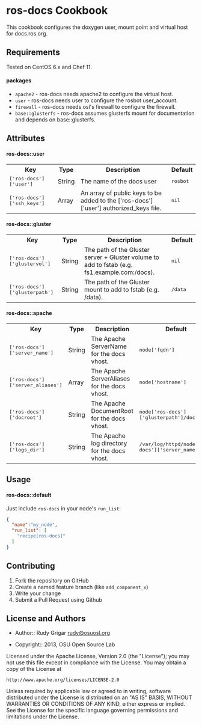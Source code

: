ros-docs Cookbook
=================
This cookbook configures the doxygen user, mount point and virtual host for docs.ros.org.

Requirements
------------
Tested on CentOS 6.x and Chef 11.

#### packages
- `apache2` - ros-docs needs apache2 to configure the virtual host.
- `user` - ros-docs needs user to configure the rosbot user_account.
- `firewall` - ros-docs needs osl's firewall to configure the firewall.
- `base::glusterfs` - ros-docs assumes glusterfs mount for documentation and depends on base::glusterfs.

Attributes
----------
#### ros-docs::user
<table>
  <tr>
    <th>Key</th>
    <th>Type</th>
    <th>Description</th>
    <th>Default</th>
  </tr>
  <tr>
    <td><tt>['ros-docs']['user']</tt></td>
    <td>String</td>
    <td>The name of the docs user</td>
    <td><tt>rosbot</tt></td>
  </tr>
  <tr>
    <td><tt>['ros-docs']['ssh_keys']</tt></td>
    <td>Array</td>
    <td>An array of public keys to be added to the ['ros-docs']['user'] authorized_keys file.</td>
    <td><tt>nil</tt></td>
  </tr>
</table>

#### ros-docs::gluster
<table>
  <tr>
    <th>Key</th>
    <th>Type</th>
    <th>Description</th>
    <th>Default</th>
  </tr>
  <tr>
    <td><tt>['ros-docs']['glustervol']</tt></td>
    <td>String</td>
    <td>The path of the Gluster server + Gluster volume to add to fstab (e.g. fs1.example.com:/docs).</td>
    <td><tt>nil</tt></td>
  </tr>
  <tr>
    <td><tt>['ros-docs']['glusterpath']</tt></td>
    <td>String</td>
    <td>The path of the Gluster mount to add to fstab (e.g. /data).</td>
    <td><tt>/data</tt></td>
  </tr>
</table>

#### ros-docs::apache
<table>
  <tr>
    <th>Key</th>
    <th>Type</th>
    <th>Description</th>
    <th>Default</th>
  </tr>
  <tr>
    <td><tt>['ros-docs']['server_name']</tt></td>
    <td>String</td>
    <td>The Apache ServerName for the docs vhost.</td>
    <td><tt>node['fqdn']</tt></td>
  </tr>
  <tr>
    <td><tt>['ros-docs']['server_aliases']</tt></td>
    <td>Array</td>
    <td>The Apache ServerAliases for the docs vhost.</td>
    <td><tt>node['hostname']</tt></td>
  </tr>
  <tr>
    <td><tt>['ros-docs']['docroot']</tt></td>
    <td>String</td>
    <td>The Apache DocumentRoot for the docs vhost.</td>
    <td><tt>node['ros-docs']['glusterpath']/docs</tt></td>
  </tr>
  <tr>
    <td><tt>['ros-docs']['logs_dir']</tt></td>
    <td>String</td>
    <td>The Apache log directory for the docs vhost.</td>
    <td><tt>/var/log/httpd/node['ros-docs']['server_name']</tt></td>
  </tr>
</table>

Usage
-----
#### ros-docs::default

Just include `ros-docs` in your node's `run_list`:

```json
{
  "name":"my_node",
  "run_list": [
    "recipe[ros-docs]"
  ]
}
```

Contributing
------------
1. Fork the repository on GitHub
2. Create a named feature branch (like `add_component_x`)
3. Write your change
4. Submit a Pull Request using Github

License and Authors
-------------------
* Author:: Rudy Grigar <rudy@osuosl.org>

* Copyright:: 2013, OSU Open Source Lab

Licensed under the Apache License, Version 2.0 (the "License");
you may not use this file except in compliance with the License.
You may obtain a copy of the License at

    http://www.apache.org/licenses/LICENSE-2.0

Unless required by applicable law or agreed to in writing, software
distributed under the License is distributed on an "AS IS" BASIS,
WITHOUT WARRANTIES OR CONDITIONS OF ANY KIND, either express or implied.
See the License for the specific language governing permissions and
limitations under the License.
